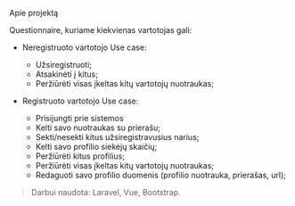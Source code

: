 Apie projektą

Questionnaire, kuriame kiekvienas vartotojas gali:

- Neregistruoto vartotojo Use case:
   - Užsiregistruoti;
   - Atsakinėti į kitus;
   - Peržiūrėti visas įkeltas kitų vartotojų nuotraukas;

- Registruoto vartotojo Use case:
   - Prisijungti prie sistemos
   - Kelti savo nuotraukas su prierašu;
   - Sekti/nesekti kitus užsiregistravusius narius;
   - Kelti savo profilio siekėjų skaičių;
   - Peržiūrėti kitus profilius;
   - Peržiūrėti visas įkeltas kitų vartotojų nuotraukas;
   - Redaguoti savo profilio duomenis (profilio nuotrauka, prierašas, url);

 >Darbui naudota: Laravel, Vue, Bootstrap.
